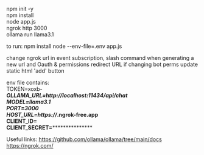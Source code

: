 npm init -y <br>
npm install <br>
node app.js <br>
ngrok http 3000 <br>
ollama run llama3.1 <br>

to run:
npm install
node --env-file=.env app.js

change ngrok url in event subscription, slash command when generating a new url and Oauth & permissions redirect URL if changing bot perms update static html 'add' button

env file contains: <br>
TOKEN=xoxb-***************************<br>
OLLAMA_URL=http://localhost:11434/api/chat<br>
MODEL=llama3.1<br>
PORT=3000<br>
HOST_URL=https://***************.ngrok-free.app<br>
CLIENT_ID=******************************<br>
CLIENT_SECRET=*********************************<br>

Useful links:
https://github.com/ollama/ollama/tree/main/docs <br>
https://ngrok.com/ <br>
